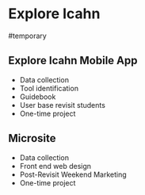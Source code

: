 # Explore Icahn
#temporary

## Explore Icahn Mobile App
* Data collection
* Tool identification
* Guidebook
* User base revisit students
* One-time project

## Microsite
* Data collection
* Front end web design
* Post-Revisit Weekend Marketing
* One-time project